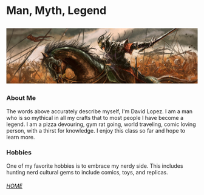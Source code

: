 # Man, Myth, Legend
![hero](horseback.jpg)
---
### About Me
The words above accurately describe myself, I'm David Lopez. I am a man who is so mythical in all my crafts that to most people I have become a legend. I am a pizza devouring, gym rat going, world traveling, comic loving person, with a thirst for knowledge. I enjoy this class so far and hope to learn more.  
### Hobbies
One of my favorite hobbies is to embrace my nerdy side. This includes hunting nerd cultural gems to include comics, toys, and replicas. 

###### [HOME](index.md)
